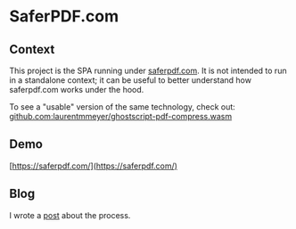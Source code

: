 # SaferPDF.com

## Context

This project is the SPA running under [saferpdf.com](https://saferpdf.com). It is not intended to run in a standalone context; it can be useful to better understand how saferpdf.com works under the hood.

To see a "usable" version of the same technology, check out: [github.com:laurentmmeyer/ghostscript-pdf-compress.wasm](https://github.com:laurentmmeyer/ghostscript-pdf-compress.wasm)

## Demo

[https://saferpdf.com/](https://saferpdf.com/)

## Blog

I wrote a [post](https://meyer-laurent.com/playing-around-webassembly-and-ghostscript) about the process.
